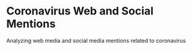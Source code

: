 # Coronavirus Web and Social Mentions

Analyzing web media and social media mentions related to coronavirus

